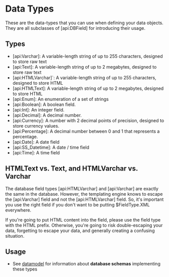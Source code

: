 # Data Types

These are the data-types that you can use when defining your data objects.  They are all subclasses of [api:DBField]
for introducing their usage.
 

## Types

*  [api:Varchar]: A variable-length string of up to 255 characters, designed to store raw text
*  [api:Text]: A variable-length string of up to 2 megabytes, designed to store raw text
*  [api:HTMLVarchar]`: A variable-length string of up to 255 characters, designed to store HTML
*  [api:HTMLText]: A variable-length string of up to 2 megabytes, designed to store HTML
*  [api:Enum]: An enumeration of a set of strings
*  [api:Boolean]: A boolean field.
*  [api:Int]: An integer field.
*  [api:Decimal]: A decimal number.
*  [api:Currency]: A number with 2 decimal points of precision, designed to store currency values.
*  [api:Percentage]: A decimal number between 0 and 1 that represents a percentage.
*  [api:Date]: A date field
*  [api:SS_Datetime]: A date / time field
*  [api:Time]: A time field

## HTMLText vs. Text, and HTMLVarchar vs. Varchar

The database field types [api:HTMLVarchar] and [api:Varchar] are exactly the same in the database.  However, the 
templating engine knows to escape the [api:Varchar] field and not the [api:HTMLVarchar] field.  So, it's important you
use the right field if you don't want to be putting $FieldType.XML everywhere.

If you're going to put HTML content into the field, please use the field type with the HTML prefix.  Otherwise, you're
going to risk double-escaping your data, forgetting to escape your data, and generally creating a confusing situation.

## Usage

*  See [datamodel](/topics/datamodel) for information about **database schemas** implementing these types
